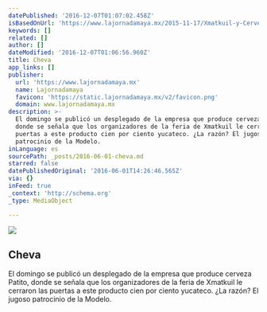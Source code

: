 ```yaml
---
datePublished: '2016-12-07T01:07:02.458Z'
isBasedOnUrl: 'https://www.lajornadamaya.mx/2015-11-17/Xmatkuil-y-Cerveza-Patito'
keywords: []
related: []
author: []
dateModified: '2016-12-07T01:06:56.960Z'
title: Cheva
app_links: []
publisher:
  url: 'https://www.lajornadamaya.mx'
  name: Lajornadamaya
  favicon: 'https://static.lajornadamaya.mx/v2/favicon.png'
  domain: www.lajornadamaya.mx
description: >-
  El domingo se publicó un desplegado de la empresa que produce cerveza Patito,
  donde se señala que los organizadores de la feria de Xmatkuil le cerraron las
  puertas a este producto cien por ciento yucateco. ¿La razón? El jugoso
  patrocinio de la Modelo.
inLanguage: es
sourcePath: _posts/2016-06-01-cheva.md
starred: false
datePublishedOriginal: '2016-06-01T14:26:46.565Z'
via: {}
inFeed: true
_context: 'http://schema.org'
_type: MediaObject

---
```

<article style=""><img src="https://s3-us-west-2.amazonaws.com/the-grid-img/p/7fe7733732271e3a165d0e8bc58797276ffc51c5.jpg" /><h1>Cheva</h1><p>El domingo se publicó un desplegado de la empresa que produce cerveza Patito, donde se señala que los organizadores de la feria de Xmatkuil le cerraron las puertas a este producto cien por ciento yucateco. ¿La razón? El jugoso patrocinio de la Modelo.</p></article>